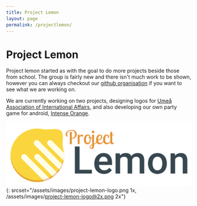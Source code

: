```yaml
---
title: Project Lemon
layout: page
permalink: /projectlemon/
---
```

# Project Lemon

Project lemon started as with the goal to do more projects beside those from school. The group is fairly new and there isn't much work to be shown, however you can always checkout our [github organisation](https://github.com/ProjectLemon) if you want to see what we are working on.  
  
We are currently working on two projects, designing logos for [Umeå Association of International Affairs](http://upfu.org/), and also developing our own party game for android, [Intense Orange](https://github.com/ProjectLemon/intense-orange).

![Project Lemon Logo](/assets/images/project-lemon-logo.png){: srcset="/assets/images/project-lemon-logo.png 1x, /assets/images/project-lemon-logo@2x.png 2x"}